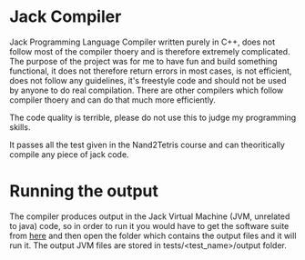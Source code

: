 # Jack Compiler
Jack Programming Language Compiler written purely in C++, does not follow most of the compiler thoery and is therefore extremely complicated.
The purpose of the project was for me to have fun and build something functional, it does not therefore return errors in most cases, is not efficient, does not follow any guidelines, it's freestyle code and should not be used by anyone to do real compilation. There are other compilers which follow compiler thoery and can do that much more efficiently.

The code quality is terrible, please do not use this to judge my programming skills.

It passes all the test given in the Nand2Tetris course and can theoritically compile any piece of jack code. 

# Running the output
The compiler produces output in the Jack Virtual Machine (JVM, unrelated to java) code, so in order to run it you would have to get the software suite from [here](https://www.nand2tetris.org/software) and then open the folder which contains the output files and it will run it. 
The output JVM files are stored in tests/<test_name>/output folder.
